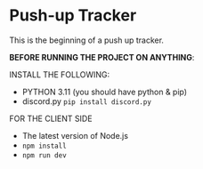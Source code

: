 # Push-up Tracker

This is the beginning of a push up tracker.

**BEFORE RUNNING THE PROJECT ON ANYTHING**:

INSTALL THE FOLLOWING:

- PYTHON 3.11 (you should have python & pip)
- discord.py `pip install discord.py`

FOR THE CLIENT SIDE

- The latest version of Node.js
- `npm install`
- `npm run dev`
